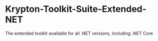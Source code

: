 # Krypton-Toolkit-Suite-Extended-NET
The extended toolkit available for all .NET versions, including .NET Core
